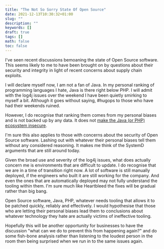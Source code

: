 ```yaml
---
title: "The Not So Sorry State Of Open Source"
date: 2021-12-13T10:30:32+01:00
slug: ""
description: ""
keywords: []
draft: true
tags: []
math: false
toc: false
---
```


I've seen recent discussions bemoaning the state of Open Source software. This seems likely to me to have been brought on by questions about their security and integrity in light of recent concerns about supply chain exploits.

I will declare myself now, I am not a fan of Java. In my personal ranking of programming languages I hate, Java is there right below PHP. I will admit with the log4j issues over the weekend I have been quietly smirking to myself a bit. Although it goes without saying, #hugops to those who have had their weekends ruined.

However, I do recognise that ranking them comes from my personal biases and is not backed up by any data. It does not [make the Java (or PHP) ecosystem insecure](./assessing-security-practices-of-3rd-party-projects).

I'm sure this also applies to those with concerns about the security of Open Source software. Lashing out with whatever their personal biases tell them without any considered reasoning. It makes me think of the SystemD arguments that are still around today.

Given the broad use and severity of the log4j issues, what does actually concern me is environments that are difficult to update. I do recognise that we are in a time of transition right now. A lot of software is still manually deployed, if the engineers who built it are still working for the company. And even the ones that are automatically deployed may not fully understand the tooling within them. I'm sure much like Heartbleed the fixes will be gradual rather than big bang.

Open Source software, Java, PHP, whatever needs tooling that allows it to be patched quickly, reliably and effectively. I would hypothesise that those who are letting their personal biases lead them to conclusions about whatever technology they hate are actually victims of ineffective tooling.

Hopefully this will be another opportunity for businesses to have the discussion "what can we do to prevent this from happening again?" and do some fish-bone analysis rather than listening to the loudest person in the room then being surprised when we run in to the same issues again.
